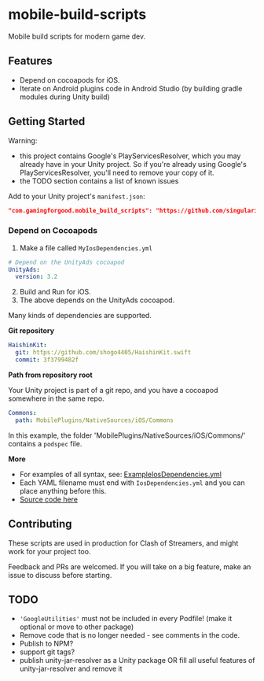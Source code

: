 # mobile-build-scripts

Mobile build scripts for modern game dev.

## Features

- Depend on cocoapods for iOS.
- Iterate on Android plugins code in Android Studio (by building gradle modules during Unity build)

## Getting Started

Warning:

- this project contains Google's PlayServicesResolver, which you may already have in your Unity project. So if you're already using Google's PlayServicesResolver, you'll need to remove your copy of it.
- the TODO section contains a list of known issues

Add to your Unity project's `manifest.json`:

```json
"com.gamingforgood.mobile_build_scripts": "https://github.com/singularity-group/mobile-build-scripts.git?path=/Packages/com.gamingforgood.mobile_build_scripts#main",
```

### Depend on Cocoapods

1. Make a file called `MyIosDependencies.yml`

```yml
# Depend on the UnityAds cocoapod
UnityAds:
  version: 3.2
```

2. Build and Run for iOS.
3. The above depends on the UnityAds cocoapod.

Many kinds of dependencies are supported.

**Git repository**

```yml
HaishinKit:
  git: https://github.com/shogo4405/HaishinKit.swift
  commit: 3f3799482f
```

**Path from repository root**

Your Unity project is part of a git repo, and you have a cocoapod somewhere in the same repo.

```yml
Commons:
  path: MobilePlugins/NativeSources/iOS/Commons
```

In this example, the folder 'MobilePlugins/NativeSources/iOS/Commons/' contains a `podspec` file.

**More**

- For examples of all syntax, see: [ExampleIosDependencies.yml](Packages/com.gamingforgood.mobile_build_scripts/Editor/IosDependencyResolver/ExampleIosDependencies.yml)
- Each YAML filename must end with `IosDependencies.yml` and you can place anything before this.
- [Source code here](Packages/com.gamingforgood.mobile_build_scripts/Editor/IosDependencyResolver/IosDependencyResolver.cs)

## Contributing

These scripts are used in production for Clash of Streamers, and might work for your project too.

Feedback and PRs are welcomed. If you will take on a big feature, make an issue to discuss before starting.

## TODO

- `'GoogleUtilities'` must not be included in every Podfile! (make it optional or move to other package)
- Remove code that is no longer needed - see comments in the code.
- Publish to NPM?
- support git tags?
- publish unity-jar-resolver as a Unity package OR fill all useful features of unity-jar-resolver and remove it